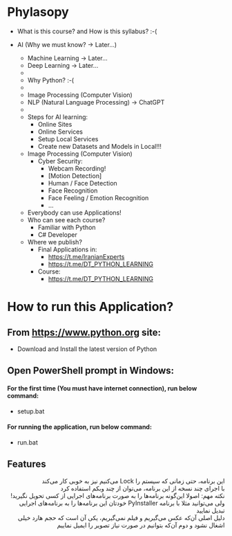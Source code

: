 # Phylasopy

- What is this course? and How is this syllabus? :-(

- AI (Why we must know? -> Later...)
    - Machine Learning -> Later...
    - Deep Learning -> Later...
    -
    - Why Python? :-(
    -
    - Image Processing (Computer Vision)
    - NLP (Natural Language Processing) -> ChatGPT
    -
    - Steps for AI learning:
        - Online Sites
        - Online Services
        - Setup Local Services
        - Create new Datasets and Models in Local!!!
    - Image Processing (Computer Vision)
        - Cyber Security:
            - Webcam Recording!
            - [Motion Detection]
            - Human / Face Detection
            - Face Recognition
            - Face Feeling / Emotion Recognition
            - ...
    - Everybody can use Applications!
    - Who can see each course?
        - Familiar with Python
        - C# Developer
    - Where we publish?
        - Final Applications in:
            - https://t.me/IranianExperts
            - https://t.me/DT_PYTHON_LEARNING
        - Course:
            - https://t.me/DT_PYTHON_LEARNING

# How to run this Application?

## From https://www.python.org site:

- Download and Install the latest version of Python

## Open PowerShell prompt in Windows:

#### For the first time (You must have internet connection), run below command:

- setup.bat

#### For running the application, run below command:

- run.bat

## Features

<div dir="rtl">
این برنامه، حتی زمانی که سیستم را Lock می‌کنیم نیز به خوبی کار می‌کند
<br>
با اجرای چند نسخه از این برنامه، می‌توان از چند وبکم استفاده کرد
<br>
نکته مهم: اصولا این‌گونه برنامه‌ها را به صورت برنامه‌های اجرایی از کسی تحویل نگیرید! ولی می‌توانید مثلا
با برنامه PyInstaller خودتان این برنامه‌ها را به برنامه‌های اجرایی تبدیل نمایید
<br>
دلیل اصلی آن‌که عکس می‌گیریم و فیلم نمی‌گیریم، یکی آن است که حجم هارد خیلی اشغال نشود و دوم آن‌که
بتوانیم در صورت نیاز تصویر را ایمیل نماییم
</div>
